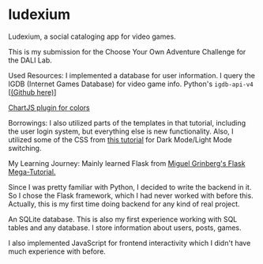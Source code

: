 # ludexium
Ludexium, a social cataloging app for video games.

This is my submission for the Choose Your Own Adventure Challenge for the DALI Lab.

Used Resources:
I implemented a database for user information.
I query the IGDB (Internet Games Database) for video game info.
Python's ```igdb-api-v4``` [[(Github here)](https://github.com/twitchtv/igdb-api-python)]

[ChartJS plugin for colors](https://github.com/kurkle/chartjs-plugin-autocolors)

Borrowings:
I also utilized parts of the templates in that tutorial, including the user login system, but everything else is new functionality.
Also, I utilized some of the CSS from [this tutorial](https://python-web.teclado.com/section14/) for Dark Mode/Light Mode switching.

My Learning Journey:
Mainly learned Flask from [Miguel Grinberg's Flask Mega-Tutorial.](https://blog.miguelgrinberg.com/post/the-flask-mega-tutorial-part-i-hello-world)

Since I was pretty familiar with Python, I decided to write the backend in it.
So I chose the Flask framework, which I had never worked with before this.
Actually, this is my first time doing backend for any kind of real project.

An SQLite database. This is also my first experience working with SQL tables and any database.
I store information about users, posts, games.

I also implemented JavaScript for frontend interactivity which I didn't have much experience with before.